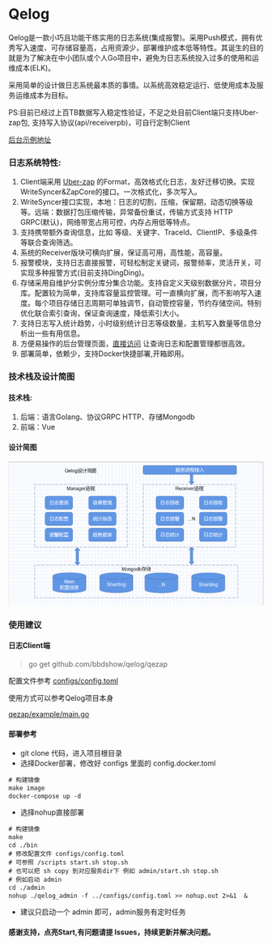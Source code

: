 # Qelog

Qelog是一款小巧且功能干练实用的日志系统(集成报警)。采用Push模式，拥有优秀写入速度、可存储容量高，占用资源少，部署维护成本低等特性。其诞生的目的就是为了解决在中小团队或个人Go项目中，避免为日志系统投入过多的使用和运维成本(ELK)。

采用简单的设计做日志系统最本质的事情。以系统高效稳定运行、低使用成本及服务运维成本为目标。

PS:目前已经过上百TB数据写入稳定性验证，不足之处目前Client端只支持Uber-zap包, 支持写入协议(api/receiverpb)，可自行定制Client

[后台示例地址](http://qelog.hoping.top:31086/admin)

### 日志系统特性:

1. Client端采用 [Uber-zap](https://github.com/uber-go/zap) 的Format，高效格式化日志，友好迁移切换。实现 WriteSyncer&ZapCore的接口。一次格式化，多次写入。
2. WriteSyncer接口实现，本地：日志的切割，压缩，保留期，动态切换等级等。远端：数据打包压缩传输，异常备份重试，传输方式支持 HTTP GRPC(默认)，网络带宽占用可控，内存占用低等特点。
3. 支持携带额外查询信息，比如 等级、关键字、TraceId、ClientIP、多级条件等联合查询筛选。
4. 系统的Receiver版块可横向扩展，保证高可用，高性能，高容量。
5. 报警模块，支持日志直接报警，可轻松制定关键词，报警频率，灵活开关，可实现多种报警方式(目前支持DingDing)。
6. 存储采用自维护分实例分库分集合功能。支持自定义天级别数据分片，项目分库。配置较为简单，支持库容量监控管理。可一直横向扩展，而不影响写入速度。每个项目存储日志周期可单独调节，自动管控容量，节约存储空间。特别优化联合索引查询，保证查询速度，降低索引大小。
7. 支持日志写入统计趋势，小时级别统计日志等级数量，主机写入数量等信息分析出一些有用信息。
8. 方便易操作的后台管理页面，[直接访问](http://localhost:31080/admin) 让查询日志和配置管理都很高效。
9. 部署简单，依赖少，支持Docker快捷部署,开箱即用。

### 技术栈及设计简图

#### 技术栈:

1. 后端：语言Golang、协议GRPC HTTP、存储Mongodb
2. 前端：Vue

#### 设计简图

![设计简图](https://github.com/bbdshow/images/blob/master/qelog/qelog_design.png)

### 使用建议

#### 日志Client端

> go get github.com/bbdshow/qelog/qezap

配置文件参考 <a href="https://github.com/bbdshow/qelog/blob/main/configs/config.toml">configs/config.toml</a>

使用方式可以参考Qelog项目本身

<a href="https://github.com/bbdshow/qelog/blob/main/qezap/example/main.go">qezap/example/main.go</a>

#### 部署参考
- git clone 代码，进入项目根目录 
- 选择Docker部署，修改好 configs 里面的 config.docker.toml
```shell
# 构建镜像
make image
docker-compose up -d
```
- 选择nohup直接部署
```shell
# 构建镜像
make
cd ./bin
# 修改配置文件 configs/config.toml
# 可参照 /scripts start.sh stop.sh
# 也可以把 sh copy 到对应服务dir下 例如 admin/start.sh stop.sh
# 例如启动 admin
cd ./admin
nohup ./qelog_admin -f ../configs/config.toml >> nohup.out 2>&1  &
```
- 建议只启动一个 admin 即可，admin服务有定时任务

#### 感谢支持，点亮Start,有问题请提 Issues，持续更新并解决问题。

